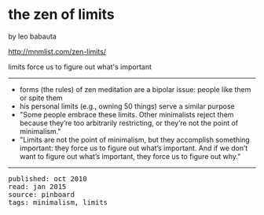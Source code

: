 # the zen of limits

by leo babauta

http://mnmlist.com/zen-limits/

limits force us to figure out what's important

---

- forms (the rules) of zen meditation are a bipolar issue: people like them or spite them
- his personal limits (e.g., owning 50 things) serve a similar purpose
- "Some people embrace these limits. Other minimalists reject them because they’re too arbitrarily restricting, or they’re not the point of minimalism."
- "Limits are not the point of minimalism, but they accomplish something important: they force us to figure out what’s important. And if we don’t want to figure out what’s important, they force us to figure out why."

---

<pre>
published: oct 2010
read: jan 2015
source: pinboard
tags: minimalism, limits
</pre>
